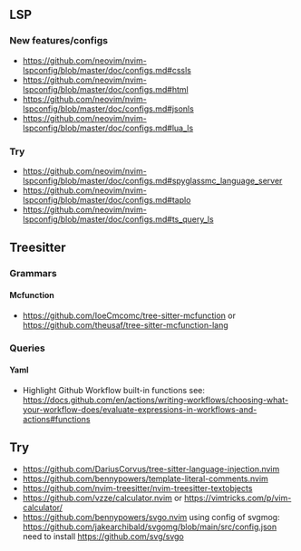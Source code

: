 ## LSP

### New features/configs

- https://github.com/neovim/nvim-lspconfig/blob/master/doc/configs.md#cssls
- https://github.com/neovim/nvim-lspconfig/blob/master/doc/configs.md#html
- https://github.com/neovim/nvim-lspconfig/blob/master/doc/configs.md#jsonls
- https://github.com/neovim/nvim-lspconfig/blob/master/doc/configs.md#lua_ls

### Try

- https://github.com/neovim/nvim-lspconfig/blob/master/doc/configs.md#spyglassmc_language_server
- https://github.com/neovim/nvim-lspconfig/blob/master/doc/configs.md#taplo
- https://github.com/neovim/nvim-lspconfig/blob/master/doc/configs.md#ts_query_ls


## Treesitter

### Grammars

#### Mcfunction

- https://github.com/IoeCmcomc/tree-sitter-mcfunction
  or https://github.com/theusaf/tree-sitter-mcfunction-lang

### Queries

#### Yaml

- Highlight Github Workflow built-in functions
  see: https://docs.github.com/en/actions/writing-workflows/choosing-what-your-workflow-does/evaluate-expressions-in-workflows-and-actions#functions

## Try

- https://github.com/DariusCorvus/tree-sitter-language-injection.nvim
- https://github.com/bennypowers/template-literal-comments.nvim
- https://github.com/nvim-treesitter/nvim-treesitter-textobjects
- https://github.com/vzze/calculator.nvim
  or https://vimtricks.com/p/vim-calculator/
- https://github.com/bennypowers/svgo.nvim
  using config of svgmog: https://github.com/jakearchibald/svgomg/blob/main/src/config.json
  need to install https://github.com/svg/svgo
